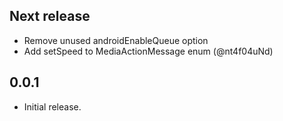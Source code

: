 ## Next release

* Remove unused androidEnableQueue option
* Add setSpeed to MediaActionMessage enum (@nt4f04uNd)

## 0.0.1

* Initial release.
